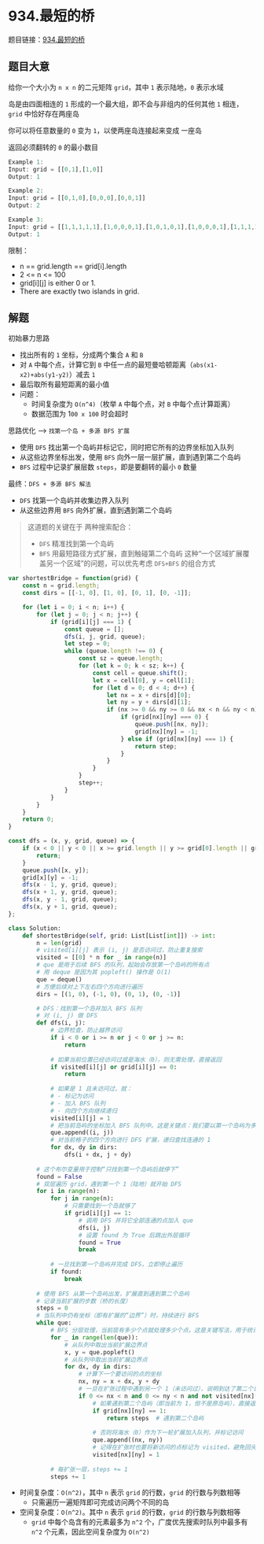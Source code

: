 # 934.最短的桥

题目链接：[934.最短的桥](https://leetcode.cn/problems/shortest-bridge/)

## 题目大意

给你一个大小为 `n x n` 的二元矩阵 `grid`，其中 `1` 表示陆地，`0` 表示水域

岛是由四面相连的 `1` 形成的一个最大组，即不会与非组内的任何其他 `1` 相连，`grid` 中恰好存在两座岛 

你可以将任意数量的 `0` 变为 `1`，以使两座岛连接起来变成 一座岛 

返回必须翻转的 `0` 的最小数目

```js
Example 1:
Input: grid = [[0,1],[1,0]]
Output: 1

Example 2:
Input: grid = [[0,1,0],[0,0,0],[0,0,1]]
Output: 2

Example 3:
Input: grid = [[1,1,1,1,1],[1,0,0,0,1],[1,0,1,0,1],[1,0,0,0,1],[1,1,1,1,1]]
Output: 1
```

限制：
- n == grid.length == grid[i].length
- 2 <= n <= 100
- grid[i][j] is either 0 or 1.
- There are exactly two islands in grid.

## 解题

初始暴力思路
- 找出所有的 `1` 坐标，分成两个集合 `A` 和 `B`
- 对 `A` 中每个点，计算它到 `B` 中任一点的最短曼哈顿距离（`abs(x1-x2)+abs(y1-y2)`）减去 `1`
- 最后取所有最短距离的最小值
- 问题：
  - 时间复杂度为 `O(n^4)`（枚举 `A` 中每个点，对 `B` 中每个点计算距离）
  - 数据范围为 1`00 x 100` 时会超时

思路优化 —> `找第一个岛 + 多源 BFS 扩展`
- 使用 `DFS` 找出第一个岛屿并标记它，同时把它所有的边界坐标加入队列
- 从这些边界坐标出发，使用 `BFS` 向外一层一层扩展，直到遇到第二个岛屿
- `BFS` 过程中记录扩展层数 `steps`，即是要翻转的最小 `0` 数量

最终：`DFS + 多源 BFS 解法`
- `DFS` 找第一个岛屿并收集边界入队列
- 从这些边界用 `BFS` 向外扩展，直到遇到第二个岛屿

> 这道题的关键在于 两种搜索配合：
> - `DFS` 精准找到第一个岛屿
> - `BFS` 用最短路径方式扩展，直到触碰第二个岛屿
> 这种“一个区域扩展覆盖另一个区域”的问题，可以优先考虑 `DFS+BFS` 的组合方式

```js
var shortestBridge = function(grid) {
    const n = grid.length;
    const dirs = [[-1, 0], [1, 0], [0, 1], [0, -1]];

    for (let i = 0; i < n; i++) {
        for (let j = 0; j < n; j++) {
            if (grid[i][j] === 1) {
                const queue = [];
                dfs(i, j, grid, queue);
                let step = 0;
                while (queue.length !== 0) {
                    const sz = queue.length;
                    for (let k = 0; k < sz; k++) {
                        const cell = queue.shift();
                        let x = cell[0], y = cell[1];
                        for (let d = 0; d < 4; d++) {
                            let nx = x + dirs[d][0];
                            let ny = y + dirs[d][1];
                            if (nx >= 0 && ny >= 0 && nx < n && ny < n) {
                                if (grid[nx][ny] === 0) {
                                    queue.push([nx, ny]);
                                    grid[nx][ny] = -1;
                                } else if (grid[nx][ny] === 1) {
                                    return step;
                                }
                            }
                        }
                    }
                    step++;
                }
            }
        }
    }
    return 0;
}

const dfs = (x, y, grid, queue) => {
    if (x < 0 || y < 0 || x >= grid.length || y >= grid[0].length || grid[x][y] !== 1) {
        return;
    }
    queue.push([x, y]);
    grid[x][y] = -1;
    dfs(x - 1, y, grid, queue);
    dfs(x + 1, y, grid, queue);
    dfs(x, y - 1, grid, queue);
    dfs(x, y + 1, grid, queue);
};
```
```python
class Solution:
    def shortestBridge(self, grid: List[List[int]]) -> int:
        n = len(grid)
        # visited[i][j] 表示 (i, j) 是否访问过，防止重复搜索
        visited = [[0] * n for _ in range(n)]
        # que 是用于后续 BFS 的队列，起始会存放第一个岛屿的所有点
        # 用 deque 是因为其 popleft() 操作是 O(1)
        que = deque()
        # 方便后续对上下左右四个方向进行遍历
        dirs = [(1, 0), (-1, 0), (0, 1), (0, -1)]

        # DFS：找到第一个岛并加入 BFS 队列
        # 对 (i, j) 做 DFS
        def dfs(i, j):  
            # 边界检查，防止越界访问
            if i < 0 or i >= n or j < 0 or j >= n:
                return
            
            # 如果当前位置已经访问过或是海水（0），则无需处理，直接返回
            if visited[i][j] or grid[i][j] == 0:
                return
            
            # 如果是 1 且未访问过，就：
            # - 标记为访问
            # - 加入 BFS 队列
            # - 向四个方向继续递归
            visited[i][j] = 1
            # 把当前岛屿的坐标加入 BFS 队列中。这是关键点：我们要以第一个岛屿为多源 BFS 的起点
            que.append((i, j))
            # 对当前格子的四个方向进行 DFS 扩展，递归查找连通的 1
            for dx, dy in dirs:
                dfs(i + dx, j + dy)
        
        # 这个布尔变量用于控制“只找到第一个岛屿后就停下”
        found = False
        # 双层遍历 grid，遇到第一个 1（陆地）就开始 DFS
        for i in range(n):
            for j in range(n):
                # 只需要找到一个岛就够了
                if grid[i][j] == 1:
                    # 调用 DFS 并将它全部连通的点加入 que
                    dfs(i, j)
                    # 设置 found 为 True 后跳出外层循环
                    found = True
                    break
            
            # 一旦找到第一个岛屿并完成 DFS，立即停止遍历
            if found:
                break
        
        # 使用 BFS 从第一个岛屿出发，扩展直到遇到第二个岛屿
        # 记录当前扩展的步数（桥的长度）
        steps = 0
        # 当队列中仍有坐标（即有扩展的“边界”）时，持续进行 BFS
        while que:
            # BFS 分层处理，当前层有多少个点就处理多少个点。这是关键写法，用于统计扩展层数
            for _ in range(len(que)):
                # 从队列中取出当前扩展边界点
                x, y = que.popleft()
                # 从队列中取出当前扩展边界点
                for dx, dy in dirs:
                    # 计算下一个要访问的点的坐标
                    nx, ny = x + dx, y + dy
                    # 一旦在扩张过程中遇到另一个 1（未访问过），说明到达了第二个岛 → return steps
                    if 0 <= nx < n and 0 <= ny < n and not visited[nx][ny]:
                        # 如果遇到第二个岛屿（即当前为 1，但不是原岛屿），直接返回当前步数
                        if grid[nx][ny] == 1:
                            return steps  # 遇到第二个岛屿
                        
                        # 否则将海水（0）作为下一轮扩展加入队列，并标记访问
                        que.append((nx, ny))
                        # 记得在扩张时也要将新访问的点标记为 visited，避免回头走重复路
                        visited[nx][ny] = 1
            
            # 每扩张一层，steps += 1
            steps += 1
```

- 时间复杂度：`O(n^2)`，其中 `n` 表示 `grid` 的行数，`grid` 的行数与列数相等
  - 只需遍历一遍矩阵即可完成访问两个不同的岛
- 空间复杂度：`O(n^2)`。其中 `n` 表示 `grid` 的行数，`grid` 的行数与列数相等
  - `grid` 中每个岛含有的元素最多为 `n^2` 个，广度优先搜索时队列中最多有 `n^2` 个元素，因此空间复杂度为 `O(n^2)`